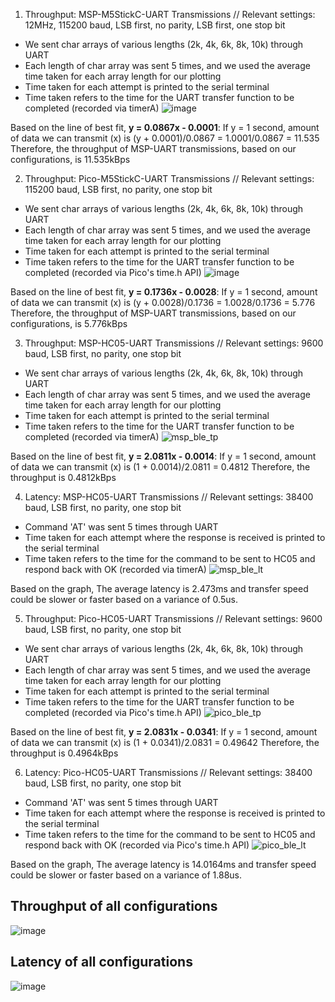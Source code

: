 1. Throughput: MSP-M5StickC-UART Transmissions
// Relevant settings: 12MHz, 115200 baud, LSB first, no parity, LSB first, one stop bit
- We sent char arrays of various lengths (2k, 4k, 6k, 8k, 10k) through UART
- Each length of char array was sent 5 times, and we used the average time taken for each array length for our plotting
- Time taken for each attempt is printed to the serial terminal
- Time taken refers to the time for the UART transfer function to be completed (recorded via timerA)
![image](https://user-images.githubusercontent.com/98366701/204511564-21e0773e-a55a-49df-aff9-028a8a1c39ff.png)

Based on the line of best fit, **y = 0.0867x - 0.0001**:
  If y = 1 second, amount of data we can transmit (x) is
    (y + 0.0001)/0.0867 = 1.0001/0.0867 = 11.535
Therefore, the throughput of MSP-UART transmissions, based on our configurations, is 11.535kBps

2. Throughput: Pico-M5StickC-UART Transmissions
// Relevant settings: 115200 baud, LSB first, no parity, one stop bit
- We sent char arrays of various lengths (2k, 4k, 6k, 8k, 10k) through UART
- Each length of char array was sent 5 times, and we used the average time taken for each array length for our plotting
- Time taken for each attempt is printed to the serial terminal
- Time taken refers to the time for the UART transfer function to be completed (recorded via Pico's time.h API)
![image](https://user-images.githubusercontent.com/94168656/204120091-d30ae8a9-d969-400f-b020-1577f03f4a03.png)

Based on the line of best fit, **y = 0.1736x - 0.0028**:
  If y = 1 second, amount of data we can transmit (x) is
    (y + 0.0028)/0.1736 = 1.0028/0.1736 = 5.776
Therefore, the throughput of MSP-UART transmissions, based on our configurations, is 5.776kBps

3. Throughput: MSP-HC05-UART Transmissions
// Relevant settings: 9600 baud, LSB first, no parity, one stop bit
- We sent char arrays of various lengths (2k, 4k, 6k, 8k, 10k) through UART
- Each length of char array was sent 5 times, and we used the average time taken for each array length for our plotting
- Time taken for each attempt is printed to the serial terminal
- Time taken refers to the time for the UART transfer function to be completed (recorded via timerA)
![msp_ble_tp](https://user-images.githubusercontent.com/81850188/204087067-5858af22-cb1d-48a6-9d30-08e837531a48.png)

Based on the line of best fit, **y = 2.0811x - 0.0014**:
  If y = 1 second, amount of data we can transmit (x) is
    (1 + 0.0014)/2.0811 = 0.4812
Therefore, the throughput is 0.4812kBps

4. Latency: MSP-HC05-UART Transmissions
// Relevant settings: 38400 baud, LSB first, no parity, one stop bit
- Command 'AT' was sent 5 times through UART
- Time taken for each attempt where the response is received is printed to the serial terminal
- Time taken refers to the time for the command to be sent to HC05 and respond back with OK (recorded via timerA)
![msp_ble_lt](https://user-images.githubusercontent.com/81850188/204087141-a72fe6ee-b856-4f35-aca1-67ffb20765a2.png)

Based on the graph,
  The average latency is 2.473ms and transfer speed could be slower or faster based on a variance of 0.5us.

5. Throughput: Pico-HC05-UART Transmissions
// Relevant settings: 9600 baud, LSB first, no parity, one stop bit
- We sent char arrays of various lengths (2k, 4k, 6k, 8k, 10k) through UART
- Each length of char array was sent 5 times, and we used the average time taken for each array length for our plotting
- Time taken for each attempt is printed to the serial terminal
- Time taken refers to the time for the UART transfer function to be completed (recorded via Pico's time.h API)
![pico_ble_tp](https://user-images.githubusercontent.com/81850188/204078885-03c767d0-8c70-44a3-a681-62db510ab8a0.png)

Based on the line of best fit, **y = 2.0831x - 0.0341**:
  If y = 1 second, amount of data we can transmit (x) is
    (1 + 0.0341)/2.0831 = 0.49642
Therefore, the throughput is 0.4964kBps

6. Latency: Pico-HC05-UART Transmissions
// Relevant settings: 38400 baud, LSB first, no parity, one stop bit
- Command 'AT' was sent 5 times through UART
- Time taken for each attempt where the response is received is printed to the serial terminal
- Time taken refers to the time for the command to be sent to HC05 and respond back with OK (recorded via Pico's time.h API)
![pico_ble_lt](https://user-images.githubusercontent.com/81850188/204079517-95f66838-d6bf-4854-be49-8771bc06a58d.png)

Based on the graph,
  The average latency is 14.0164ms and transfer speed could be slower or faster based on a variance of 1.88us.

## Throughput of all configurations

![image](https://user-images.githubusercontent.com/81850188/204562028-c39a83ea-9f69-40e5-8c0b-795fcd4f2f48.png)


## Latency of all configurations

![image](https://user-images.githubusercontent.com/81850188/204562832-24872276-2cc8-40a7-9472-99b08b0bf594.png)
